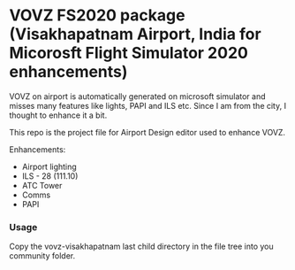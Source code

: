 # VOVZ FS2020 package (Visakhapatnam Airport, India for Micorosft Flight Simulator 2020 enhancements)
VOVZ on airport is automatically generated on microsoft simulator and misses many features like lights, PAPI and ILS etc. Since I am from the city, I thought to enhance it a bit.

This repo is the project file for Airport Design editor used to enhance VOVZ.

Enhancements:
 - Airport lighting
 - ILS - 28 (111.10)
 - ATC Tower
 - Comms
 - PAPI

### Usage
Copy the vovz-visakhapatnam last child directory in the file tree into you community folder.
